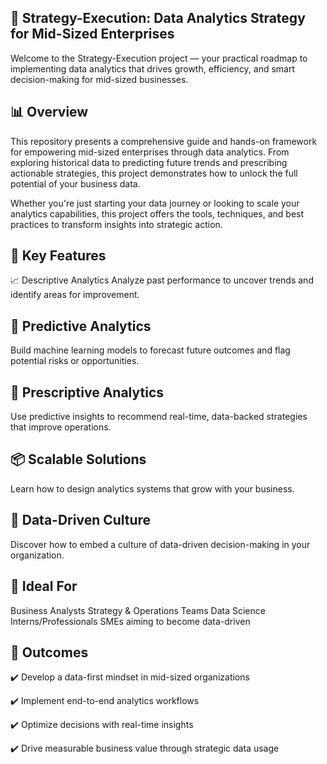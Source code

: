 ## 🚀 Strategy-Execution: Data Analytics Strategy for Mid-Sized Enterprises
Welcome to the Strategy-Execution project — your practical roadmap to implementing data analytics that drives growth, efficiency, and smart decision-making for mid-sized businesses.

## 📊 Overview
This repository presents a comprehensive guide and hands-on framework for empowering mid-sized enterprises through data analytics. From exploring historical data to predicting future trends and prescribing actionable strategies, this project demonstrates how to unlock the full potential of your business data.

Whether you're just starting your data journey or looking to scale your analytics capabilities, this project offers the tools, techniques, and best practices to transform insights into strategic action.

## 🔑 Key Features
📈 Descriptive Analytics
Analyze past performance to uncover trends and identify areas for improvement.

## 🔮 Predictive Analytics
Build machine learning models to forecast future outcomes and flag potential risks or opportunities.

## 🧠 Prescriptive Analytics
Use predictive insights to recommend real-time, data-backed strategies that improve operations.

## 📦 Scalable Solutions
Learn how to design analytics systems that grow with your business.

## 🏢 Data-Driven Culture
Discover how to embed a culture of data-driven decision-making in your organization.

## 💼 Ideal For
Business Analysts
Strategy & Operations Teams
Data Science Interns/Professionals
SMEs aiming to become data-driven

## 📌 Outcomes
✔️ Develop a data-first mindset in mid-sized organizations


✔️ Implement end-to-end analytics workflows


✔️ Optimize decisions with real-time insights


✔️ Drive measurable business value through strategic data usage
